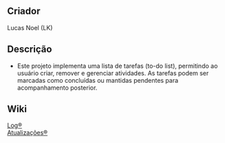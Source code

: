 ## Criador
Lucas Noel (LK)
## Descrição
- Este projeto implementa uma lista de tarefas (to-do list), permitindo ao usuário criar, remover e gerenciar atividades. As tarefas podem ser marcadas como concluídas ou mantidas pendentes para acompanhamento posterior.
## Wiki
 <a href =https://github.com/lucasnoelgb/Lista-de-Tarefas/wiki/Log%C2%AE>Log®<br>
 <a href =https://github.com/lucasnoelgb/Lista-de-Tarefas/wiki/Atualiza%C3%A7%C3%B5es%C2%AE> Atualizações® 
